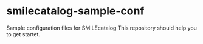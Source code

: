 # smilecatalog-sample-conf
Sample configuration files for SMILEcatalog
This repository should help you to get startet.

